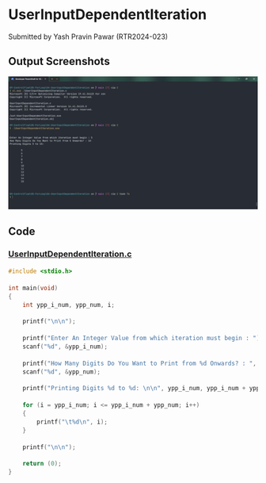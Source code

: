 # UserInputDependentIteration

Submitted by Yash Pravin Pawar (RTR2024-023)

## Output Screenshots
![output.png](./02-Screenshots/output.png)

## Code
### [UserInputDependentIteration.c](./01-Code/UserInputDependentIteration.c)
```c
#include <stdio.h>

int main(void)
{
    int ypp_i_num, ypp_num, i;

    printf("\n\n");

    printf("Enter An Integer Value from which iteration must begin : ");
    scanf("%d", &ypp_i_num);

    printf("How Many Digits Do You Want to Print from %d Onwards? : ", ypp_i_num);
    scanf("%d", &ypp_num);

    printf("Printing Digits %d to %d: \n\n", ypp_i_num, ypp_i_num + ypp_num);

    for (i = ypp_i_num; i <= ypp_i_num + ypp_num; i++)
    {
        printf("\t%d\n", i);
    }

    printf("\n\n");

    return (0);
}

```
